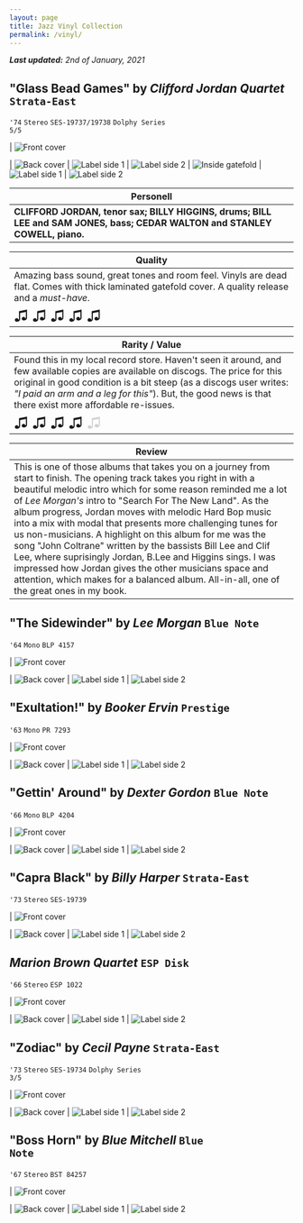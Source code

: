 ```yaml
---
layout: page
title: Jazz Vinyl Collection
permalink: /vinyl/
---
```


_**Last updated:** 2nd of January, 2021_

## "Glass Bead Games" by _Clifford Jordan Quartet_ <code class="language-plaintext highlighter-rouge">Strata-East</code>

<code class="language-plaintext highlighter-rouge">'74</code>
<code class="language-plaintext highlighter-rouge">Stereo</code>
<code class="language-plaintext highlighter-rouge">SES-19737/19738</code>
<code class="language-plaintext highlighter-rouge">Dolphy Series 5/5</code>

| ![](/images/glassbead/front.jpg "Front cover")

| ![](/images/glassbead/back.jpg "Back cover") | ![](/images/glassbead/side1A.jpg "Label side 1") | ![](/images/glassbead/side1B.jpg "Label side 2")
| ![](/images/glassbead/gatefold.jpg "Inside gatefold") | ![](/images/glassbead/side2A.jpg "Label side 1") | ![](/images/glassbead/side2B.jpg "Label side 2")

| Personell                                                                                                                   |
|-----------------------------------------------------------------------------------------------------------------------------|
| **CLIFFORD JORDAN, tenor sax; BILLY HIGGINS, drums; BILL LEE and SAM JONES, bass; CEDAR WALTON and STANLEY COWELL, piano.** |

| Quality                                                                       |
|-------------------------------------------------------------------------------|
| Amazing bass sound, great tones and room feel. Vinyls are dead flat. Comes with thick laminated gatefold cover. A quality release and a *must-have*.
 <span style="font-size: 1.6em">&#9835; &#9835; &#9835; &#9835; &#9835;</span> |

| Rarity / Value                                                                                                      |
|---------------------------------------------------------------------------------------------------------------------|
| Found this in my local record store. Haven't seen it around, and few available copies are available on discogs. The price for this original in good condition is a bit steep (as a discogs user writes: *"I paid an arm and a leg for this"*). But, the good news is that there exist more affordable re-issues.
<span style="font-size: 1.6em">&#9835; &#9835; &#9835; &#9835; <span style="color: lightgrey">&#9835;</span></span> |

| Review                                                                                                                                                                                                                                                                                                                                                                                                                                                                                                                                                                                                                                                                                                                        |
|-------------------------------------------------------------------------------------------------------------------------------------------------------------------------------------------------------------------------------------------------------------------------------------------------------------------------------------------------------------------------------------------------------------------------------------------------------------------------------------------------------------------------------------------------------------------------------------------------------------------------------------------------------------------------------------------------------------------------------|
| This is one of those albums that takes you on a journey from start to finish. The opening track takes you right in with a beautiful melodic intro which for some reason reminded me a lot of *Lee Morgan's* intro to "Search For The New Land". As the album progress, Jordan moves with melodic Hard Bop music into a mix with modal that presents more challenging tunes for us non-musicians. A highlight on this album for me was the song "John Coltrane" written by the bassists Bill Lee and Clif Lee, where suprisingly Jordan, B.Lee and Higgins sings. I was impressed how Jordan gives the other musicians space and attention, which makes for a balanced album. All-in-all, one of the great ones in my book.

## "The Sidewinder" by _Lee Morgan_ <code class="language-plaintext highlighter-rouge">Blue Note</code>

<code class="language-plaintext highlighter-rouge">'64</code>
<code class="language-plaintext highlighter-rouge">Mono</code>
<code class="language-plaintext highlighter-rouge">BLP 4157</code>

| ![](/images/sidewinder/front.jpg "Front cover")

| ![](/images/sidewinder/back.jpg "Back cover") | ![](/images/sidewinder/side1.jpg "Label side 1") | ![](/images/sidewinder/side2.jpg "Label side 2")



## "Exultation!" by _Booker Ervin_ <code class="language-plaintext highlighter-rouge">Prestige</code>

<code class="language-plaintext highlighter-rouge">'63</code>
<code class="language-plaintext highlighter-rouge">Mono</code>
<code class="language-plaintext highlighter-rouge">PR 7293</code>

| ![](/images/exultation/front.jpg "Front cover")

| ![](/images/exultation/back.jpg "Back cover") | ![](/images/exultation/side1.jpg "Label side 1") | ![](/images/exultation/side2.jpg "Label side 2")



## "Gettin' Around" by _Dexter Gordon_ <code class="language-plaintext highlighter-rouge">Blue Note</code>

<code class="language-plaintext highlighter-rouge">'66</code>
<code class="language-plaintext highlighter-rouge">Mono</code>
<code class="language-plaintext highlighter-rouge">BLP 4204</code>

| ![](/images/gettinaround/front.jpg "Front cover")

| ![](/images/gettinaround/back.jpg "Back cover") | ![](/images/gettinaround/side1.jpg "Label side 1") | ![](/images/gettinaround/side2.jpg "Label side 2")



## "Capra Black" by _Billy Harper_ <code class="language-plaintext highlighter-rouge">Strata-East</code>

<code class="language-plaintext highlighter-rouge">'73</code>
<code class="language-plaintext highlighter-rouge">Stereo</code>
<code class="language-plaintext highlighter-rouge">SES-19739</code>

| ![](/images/caprablack/front.jpg "Front cover")

| ![](/images/caprablack/back.jpg "Back cover") | ![](/images/caprablack/side1.jpg "Label side 1") | ![](/images/caprablack/side2.jpg "Label side 2")



## _Marion Brown Quartet_ <code class="language-plaintext highlighter-rouge">ESP Disk</code>

<code class="language-plaintext highlighter-rouge">'66</code>
<code class="language-plaintext highlighter-rouge">Stereo</code>
<code class="language-plaintext highlighter-rouge">ESP 1022</code>

| ![](/images/marionbrown/front.jpg "Front cover")

| ![](/images/marionbrown/back.jpg "Back cover") | ![](/images/marionbrown/side1.jpg "Label side 1") | ![](/images/marionbrown/side2.jpg "Label side 2")



## "Zodiac" by _Cecil Payne_ <code class="language-plaintext highlighter-rouge">Strata-East</code>

<code class="language-plaintext highlighter-rouge">'73</code>
<code class="language-plaintext highlighter-rouge">Stereo</code>
<code class="language-plaintext highlighter-rouge">SES-19734</code>
<code class="language-plaintext highlighter-rouge">Dolphy Series 3/5</code>

| ![](/images/zodiac/front.jpg "Front cover")

| ![](/images/zodiac/back.jpg "Back cover") | ![](/images/zodiac/side1.jpg "Label side 1") | ![](/images/zodiac/side2.jpg "Label side 2")



## "Boss Horn" by _Blue Mitchell_ <code class="language-plaintext highlighter-rouge">Blue Note</code>

<code class="language-plaintext highlighter-rouge">'67</code>
<code class="language-plaintext highlighter-rouge">Stereo</code>
<code class="language-plaintext highlighter-rouge">BST 84257</code>

| ![](/images/bosshorn/front.jpg "Front cover")

| ![](/images/bosshorn/back.jpg "Back cover") | ![](/images/bosshorn/side1.jpg "Label side 1") | ![](/images/bosshorn/side2.jpg "Label side 2")
